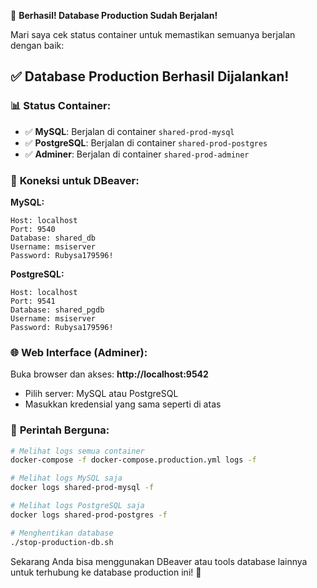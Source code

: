 🎉 **Berhasil! Database Production Sudah Berjalan!**

Mari saya cek status container untuk memastikan semuanya berjalan dengan baik:

## ✅ **Database Production Berhasil Dijalankan!**

### 📊 **Status Container:**
- ✅ **MySQL**: Berjalan di container `shared-prod-mysql`
- ✅ **PostgreSQL**: Berjalan di container `shared-prod-postgres`  
- ✅ **Adminer**: Berjalan di container `shared-prod-adminer`

### 🔌 **Koneksi untuk DBeaver:**

**MySQL:**
```
Host: localhost
Port: 9540
Database: shared_db
Username: msiserver
Password: Rubysa179596!
```

**PostgreSQL:**
```
Host: localhost
Port: 9541
Database: shared_pgdb
Username: msiserver
Password: Rubysa179596!
```

### 🌐 **Web Interface (Adminer):**
Buka browser dan akses: **http://localhost:9542**
- Pilih server: MySQL atau PostgreSQL
- Masukkan kredensial yang sama seperti di atas

### 📝 **Perintah Berguna:**

```bash
# Melihat logs semua container
docker-compose -f docker-compose.production.yml logs -f

# Melihat logs MySQL saja
docker logs shared-prod-mysql -f

# Melihat logs PostgreSQL saja
docker logs shared-prod-postgres -f

# Menghentikan database
./stop-production-db.sh
```

Sekarang Anda bisa menggunakan DBeaver atau tools database lainnya untuk terhubung ke database production ini! 🎯